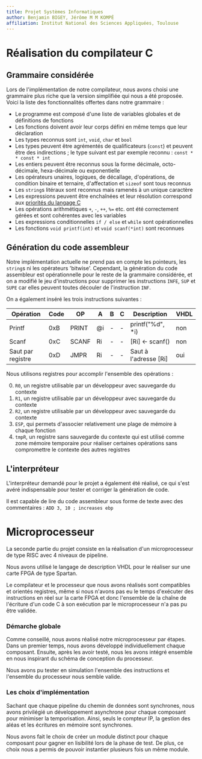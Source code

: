 ```yaml
---
title: Projet Systèmes Informatiques
author: Benjamin BIGEY, Jérôme M M KOMPÉ
affiliation: Institut National des Sciences Appliquées, Toulouse
---
```


# Réalisation du compilateur C

## Grammaire considérée

Lors de l'implémentation de notre compilateur, nous avons choisi une grammaire plus riche que la version simplifiée qui nous a été proposée. Voici la liste des fonctionnalités offertes dans notre grammaire :

* Le programme est composé d'une liste de variables globales et de définitions de fonctions
* Les fonctions doivent avoir leur corps défini en même temps que leur déclaration
* Les types reconnus sont `int`, `void`, `char` et `bool`
* Les types peuvent être agrémentés de qualificateurs (`const`) et peuvent être des indirections ; le type suivant est par exemple reconnu : `const * * const * int`
* Les entiers peuvent être reconnus sous la forme décimale, octo-décimale, hexa-décimale ou exponentielle
* Les opérateurs unaires, logiques, de décallage, d'opérations, de condition binaire et ternaire, d'affectation et `sizeof` sont tous reconnus
* Les `string`s litéraux sont reconnus mais ramenés à un unique caractère
* Les expressions peuvent être enchaînées et leur résolution correspond aux [priorités du langage C](https://en.cppreference.com/w/c/language/operator_precedence)
* Les opérations arithmétiques `+`, `-`, `++`, `%=` etc. ont été correctement gérées et sont cohérentes avec les variables
* Les expressions conditionnelles `if / else` et `while` sont opérationnelles
* Les fonctions `void printf(int)` et `void scanf(*int)` sont reconnues

## Génération du code assembleur

Notre implémentation actuelle ne prend pas en compte les pointeurs, les `string`s ni les opérateurs 'bitwise'. Cependant, la génération du code assembleur est opérationnelle pour le reste de la grammaire considérée, et on a modifié le jeu d'instructions pour supprimer les instructions `INFE`, `SUP` et `SUPE` car elles peuvent toutes découler de l'instruction `INF`.

On a également inséré les trois instructions suivantes :

Opération | Code | OP | A | B | C | Description | VHDL
----------|------|----|---|---|---|-----------|-----
Printf | 0xB | PRINT | @i | - | - | printf("%d", \*i) | non
Scanf | 0xC | SCANF | Ri | - | - | [Ri] <- scanf() | non
Saut par registre | 0xD | JMPR | Ri | - | - | Saut à l'adresse [Ri] | oui

Nous utilisons  registres pour accomplir l'ensemble des opérations :

0. `R0`, un registre utilisable par un développeur avec sauvegarde du contexte
1. `R1`, un registre utilisable par un développeur avec sauvegarde du contexte
2. `R2`, un registre utilisable par un développeur avec sauvegarde du contexte
3. `ESP`, qui permets d'associer relativement une plage de mémoire à chaque fonction
4. `tmpR`, un registre sans sauvegarde du contexte qui est utilisé comme zone mémoire temporaire pour réaliser certaines opérations sans compromettre le contexte des autres registres

## L'interpréteur
L'interpréteur demandé pour le projet a également été réalisé, ce qui s'est avéré indispensable pour tester et corriger la génération de code.

Il est capable de lire du code assembleur sous forme de texte avec des commentaires : `ADD 3, 10 ; increases ebp`

# Microprocesseur
La seconde partie du projet consiste en la réalisation d'un microprocesseur de type RISC avec 4 niveaux de pipeline.

Nous avons utilisé le langage de description VHDL pour le réaliser sur une carte FPGA de type Spartan.

Le compilateur et le processeur que nous avons réalisés sont compatibles et orientés registres, même si nous n'avons pas eu le temps d'exécuter des instructions en réel sur la carte FPGA et donc l'ensemble de la chaîne de l'écriture d'un code C à son exécution par le microprocesseur n'a pas pu être validée.

### Démarche globale
Comme conseillé, nous avons réalisé notre microprocesseur par étapes. Dans un premier temps, nous avons développé individuellement chaque composant. Ensuite, après les avoir testé, nous les avons intégré ensemble en nous inspirant du schéma de conception du processeur.

Nous avons pu tester en simulation l'ensemble des instructions et l'ensemble du processeur nous semble valide.

### Les choix d'implémentation
Sachant que chaque pipeline du chemin de données sont synchrones, nous avons privilégié un développement asynchrone pour chaque composant pour minimiser la temporisation. Ainsi, seuls le compteur IP, la gestion des aléas et les écritures en mémoire sont synchrones.

Nous avons fait le choix de créer un module distinct pour chaque composant pour gagner en lisibilité lors de la phase de test. De plus, ce choix nous a permis de pouvoir instantier plusieurs fois un même module.
